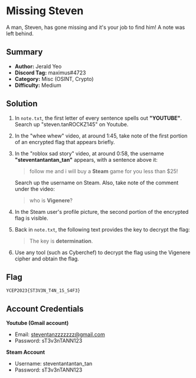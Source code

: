 # Missing Steven
A man, Steven, has gone missing and it's your job to find him! A note was left behind.

## Summary
+ **Author:** Jerald Yeo
+ **Discord Tag:** maximus#4723
+ **Category:** Misc (OSINT, Crypto)
+ **Difficulty:** Medium

## Solution
1. In `note.txt`, the first letter of every sentence spells out **"YOUTUBE"**. Search up "steven.tanROCKZ145" on Youtube.

2. In the "whee whew" video, at around 1:45, take note of the first portion of an encrypted flag that appears briefly. 

3. In the "roblox sad story" video, at around 0:58, the username **"steventantantan_tan"** appears, with a sentence above it: 

    > follow me and i will buy a **Steam** game for you less than $25!

    Search up the username on Steam. Also, take note of the comment under the video:

    > who is **Vigenere**?

4. In the Steam user's profile picture, the second portion of the encrypted flag is visible.

5. Back in `note.txt`, the following text provides the key to decrypt the flag:

    > The key is **determination**.

6. Use any tool (such as Cyberchef) to decrypt the flag using the Vigenere cipher and obtain the flag.

## Flag
```
YCEP2023{ST3V3N_T4N_1S_S4F3}
```

## Account Credentials
**Youtube (Gmail account)**
+ Email: steventanzzzzzzz@gmail.com
+ Password: sT3v3nTANN123

**Steam Account**
+ Username: steventantantan_tan
+ Password: sT3v3nTANN123

